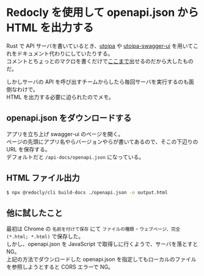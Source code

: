 # Redocly を使用して openapi.json から HTML を出力する

Rust で API サーバを書いているとき、[utoipa](https://crates.io/crates/utoipa) や [utoipa-swagger-ui](https://crates.io/crates/utoipa-swagger-ui) を用いてこれをドキュメント代わりにしていたりする。  
コメントとちょっとのマクロを書くだけで[ここまで](https://petstore.swagger.io/)出せるのだから大したものだ。

しかしサーバの API を呼び出すチームからしたら毎回サーバを実行するのも面倒なわけで。  
HTML を出力する必要に迫られたのでメモ。

## openapi.json をダウンロードする
アプリを立ち上げ swagger-ui のページを開く。  
ページの先頭にアプリ名やらバージョンやらが書いてあるので、そこの下辺りの URL を保存する。  
デフォルトだと `/api-docs/openapi.json` になっている。

## HTML ファイル出力
```sh
$ npx @redocly/cli build-docs ./openapi.json -o output.html
```

## 他に試したこと
最初は Chrome の `名前を付けて保存` にて `ファイルの種類` - `ウェブページ、完全 (*.html; *.html)` で保存した。  
しかし、openapi.json を JavaScript で取得しに行くようで、サーバを落とすと NG。  
上記の方法でダウンロードした openapi.json を指定してもローカルのファイルを参照しようとすると CORS エラーで NG。